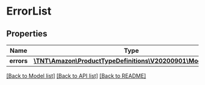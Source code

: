# ErrorList

## Properties
Name | Type | Description | Notes
------------ | ------------- | ------------- | -------------
**errors** | [**\TNT\Amazon\ProductTypeDefinitions\V20200901\Model\Error[]**](Error.md) |  | 

[[Back to Model list]](../README.md#documentation-for-models) [[Back to API list]](../README.md#documentation-for-api-endpoints) [[Back to README]](../README.md)


